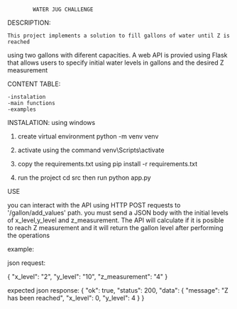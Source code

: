             WATER JUG CHALLENGE

DESCRIPTION:

    This project implements a solution to fill gallons of water until Z is reached
using two gallons with diferent capacities. A web API is provied using Flask that 
allows users to specify initial water levels in gallons and the desired Z measurement

CONTENT TABLE:

    -instalation
    -main functions
    -examples

INSTALATION: using windows

1. create virtual environment 
    python -m venv venv

2. activate using the command
    venv\Scripts\activate

3. copy the requirements.txt using
    pip install -r requirements.txt

4. run the project 
    cd src then run python app.py


USE

you can interact with the API using HTTP POST requests to  '/gallon/add_values' path.
you must send a JSON body with the initial levels of x_level,y_level and z_measurement. 
The API will calculate if it is posible to reach Z measurement and it will return the gallon
level after performing the operations

example:

json request:

{
  "x_level": "2",
  "y_level": "10",
  "z_measurement": "4"
}

expected json response:
{
  "ok": true,
  "status": 200,
  "data": {
    "message": "Z has been reached",
    "x_level": 0,
    "y_level": 4
  }
}
